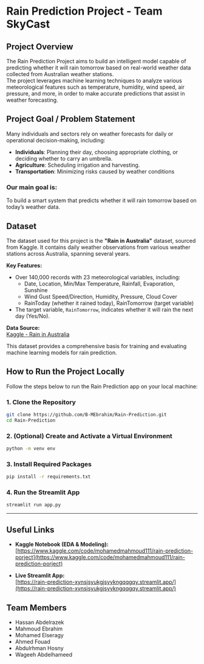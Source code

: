 # Rain Prediction Project - Team SkyCast

## Project Overview
The Rain Prediction Project aims to build an intelligent model capable of predicting whether it will rain tomorrow based on real-world weather data collected from Australian weather stations.  
The project leverages machine learning techniques to analyze various meteorological features such as temperature, humidity, wind speed, air pressure, and more, in order to make accurate predictions that assist in weather forecasting.


## Project Goal / Problem Statement

Many individuals and sectors rely on weather forecasts for daily or operational decision-making, including:

- **Individuals**: Planning their day, choosing appropriate clothing, or deciding whether to carry an umbrella.
- **Agriculture**: Scheduling irrigation and harvesting.
- **Transportation**: Minimizing risks caused by weather conditions

### Our main goal is:
To build a smart system that predicts whether it will rain tomorrow based on today’s weather data.

## Dataset
The dataset used for this project is the **"Rain in Australia"** dataset, sourced from Kaggle. It contains daily weather observations from various weather stations across Australia, spanning several years.

**Key Features:**
- Over 140,000 records with 23 meteorological variables, including:
  - Date, Location, Min/Max Temperature, Rainfall, Evaporation, Sunshine
  - Wind Gust Speed/Direction, Humidity, Pressure, Cloud Cover
  - RainToday (whether it rained today), RainTomorrow (target variable)
- The target variable, `RainTomorrow`, indicates whether it will rain the next day (Yes/No).


**Data Source:**  
[Kaggle - Rain in Australia](https://www.kaggle.com/datasets/jsphyg/weather-dataset-rattle-package)

This dataset provides a comprehensive basis for training and evaluating machine learning models for rain prediction.


## How to Run the Project Locally

Follow the steps below to run the Rain Prediction app on your local machine:

### 1. Clone the Repository
```bash
git clone https://github.com/B-MEbrahim/Rain-Prediction.git
cd Rain-Prediction
```

### 2. (Optional) Create and Activate a Virtual Environment
```bash
python -m venv env
```

### 3. Install Required Packages
```bash
pip install -r requirements.txt
```

### 4. Run the Streamlit App
```bash
streamlit run app.py
```

-------------
## Useful Links

- **Kaggle Notebook (EDA & Modeling):**  
  [https://www.kaggle.com/code/mohamedmahmoud111/rain-prediction-porject](https://www.kaggle.com/code/mohamedmahmoud111/rain-prediction-porject)

- **Live Streamlit App:**  
  [https://rain-prediction-xynsjsyukgjsyykngqqgqy.streamlit.app/](https://rain-prediction-xynsjsyukgjsyykngqqgqy.streamlit.app/)
## Team Members

- Hassan Abdelrazek 
- Mahmoud Ebrahim  
- Mohamed Elseragy
- Ahmed Fouad  
- Abdulrhman Hosny  
- Wageeh Abdelhameed  
